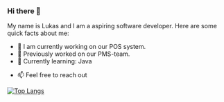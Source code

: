 ### Hi there 👋

My name is Lukas and I am a aspiring software developer. Here are some quick facts about me:
-  🔭 I am currently working on our POS system.
-  📅 Previously worked on our PMS-team.
-  🌱 Currently learning: Java
<!---    -  🔎 Wish to learn soon: Web Development, as it is and will be one of the most important technologies around. -->
   <!--- - 👯 I’m looking to collaborate on ...-->
<!-- - 🤔 I’m looking for help with: JavaScript, or else I might drown in Frameworks. -->
- 📫 Feel free to reach out
 
[![Top Langs](https://github-readme-stats.vercel.app/api/top-langs/?username=yoyold&show_icons=true&theme=dark)
](https://github.com/yoyold)


  <!---💬 Ask me about ...
- Coffee or Tea when coding?
- Do you listen to music when coding?
- Listening to music while coding?
-  Tabs or Spaces: I like to press tab, but configured as multiple spaces when pressing in the IDE.
- How do I organize my notes and tasks? I mostly use [Notion](https://notion.so)
- Used Technology/languages/tools
-->

